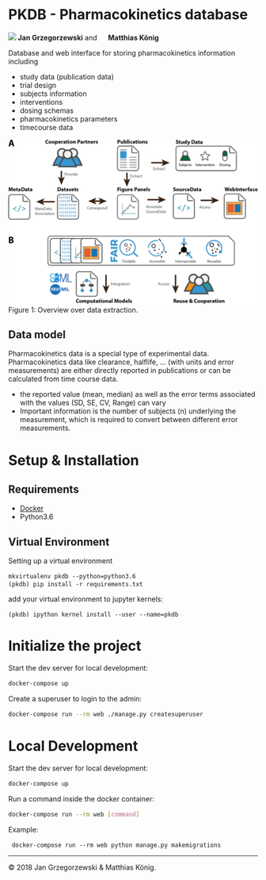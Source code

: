 # PKDB - Pharmacokinetics database

<b><a href="https://orcid.org/0000-0002-4588-4925" title="0000-0002-4588-4925"><img src="./docs/images/orcid.png" height="15"/></a> Jan Grzegorzewski</b>
and
<b><a href="https://orcid.org/0000-0003-1725-179X" title="https://orcid.org/0000-0003-1725-179X"><img src="./docs/images/orcid.png" height="15" width="15"/></a> Matthias König</b>

Database and web interface for storing pharmacokinetics information including
- study data (publication data)
- trial design
- subjects information
- interventions
- dosing schemas
- pharmacokinetics parameters 
- timecourse data

<img src="./docs/images/data_extraction.png" width="600"/>
Figure 1: Overview over data extraction.

## Data model
Pharmacokinetics data is a special type of experimental data.
Pharmacokinetics data like clearance, halflife, ... (with units and error measurements) are either directly reported in publications
or can be calculated from time course data.
* the reported value (mean, median) as well as the error terms associated with the values (SD, SE, CV, Range) can vary
* Important information is the number of subjects (n) underlying the measurement, which is required to convert between different error
measurements.

# Setup & Installation
## Requirements
- [Docker](https://docs.docker.com/docker-for-mac/install/)
- Python3.6

## Virtual Environment
Setting up a virtual environment
```
mkvirtualenv pkdb --python=python3.6
(pkdb) pip install -r requirements.txt
```
add your virtual environment to jupyter kernels:
```
(pkdb) ipython kernel install --user --name=pkdb
``` 
# Initialize the project

Start the dev server for local development:
```bash
docker-compose up
```

Create a superuser to login to the admin:
```bash
docker-compose run --rm web ./manage.py createsuperuser
```

# Local Development
Start the dev server for local development:

```bash
docker-compose up
```
Run a command inside the docker container:

```bash
docker-compose run --rm web [command]
```
Example:

```
 docker-compose run --rm web python manage.py makemigrations
```

----

&copy; 2018 Jan Grzegorzewski & Matthias König.